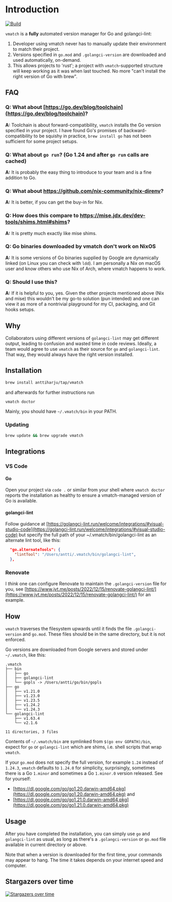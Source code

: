 # Introduction

[![Build](https://github.com/anttiharju/vmatch/actions/workflows/build.yml/badge.svg)](https://github.com/anttiharju/vmatch/actions/workflows/build.yml)

`vmatch` is a **fully** automated version manager for Go and golangci-lint:

1. Developer using vmatch never has to manually update their environment to match their project.
2. Versions specified in `go.mod` and `.golangci-version` are downloaded and used automatically, on-demand.
3. This allows projects to 'rust'; a project with `vmatch`-supported structure will keep working as it was when last touched. No more "can't install the right version of Go with brew".

## FAQ

### Q: What about [https://go.dev/blog/toolchain](https://go.dev/blog/toolchain)?

**A:** Toolchain is about forward-compatibility, `vmatch` installs the Go version specified in your project. I have found Go's promises of backward-compatibility to be squishy in practice, `brew install go` has not been sufficient for some project setups.

### Q: What about `go run`? (Go 1.24 and after `go run` calls are cached)

**A:** It is probably the easy thing to introduce to your team and is a fine addition to Go.

### Q: What about https://github.com/nix-community/nix-direnv?

**A:** It is better, if you can get the buy-in for Nix.

### Q: How does this compare to https://mise.jdx.dev/dev-tools/shims.html#shims?

**A:** It is pretty much exactly like mise shims.

### Q: Go binaries downloaded by vmatch don't work on NixOS

**A:** It is some versions of Go binaries supplied by Google are dynamically linked (on Linux you can check with `ldd`). I am personally a Nix on macOS user and know others who use Nix of Arch, where vmatch happens to work.

### Q: Should I use this?

**A:** If it is helpful to you, yes. Given the other projects mentioned above (Nix and mise) this wouldn't be my go-to solution (pun intended) and one can view it as more of a nontrivial playground for my CI, packaging, and Git hooks setups.

## Why

Collaborators using different versions of `golangci-lint` may get different output, leading to confusion and wasted time in code reviews. Ideally, a team would agree to use `vmatch` as their source for `go` and `golangci-lint`. That way, they would always have the right version installed.

## Installation

```sh
brew install anttiharju/tap/vmatch
```

and afterwards for further instructions run

```sh
vmatch doctor
```

Mainly, you should have `~/.vmatch/bin` in your PATH.

### Updating

```sh
brew update && brew upgrade vmatch
```

## Integrations

### VS Code

#### Go

Open your project via `code .` or similar from your shell where `vmatch doctor` reports the installation as healthy to ensure a vmatch-managed version of Go is available.

#### golangci-lint

Follow guidance at [https://golangci-lint.run/welcome/integrations/#visual-studio-code](https://golangci-lint.run/welcome/integrations/#visual-studio-code) but specify the full path of your ~/.vmatch/bin/golangci-lint as an alternate lint tool, like this:

```json
  "go.alternateTools": {
    "lintTool": "/Users/antti/.vmatch/bin/golangci-lint",
  },
```

### Renovate

I _think_ one can configure Renovate to maintain the `.golangci-version` file for you, see [https://www.jvt.me/posts/2022/12/15/renovate-golangci-lint/](https://www.jvt.me/posts/2022/12/15/renovate-golangci-lint/) for an example.

## How

`vmatch` traverses the filesystem upwards until it finds the file `.golangci-version` and `go.mod`. These files should be in the same directory, but it is not enforced.

Go versions are downloaded from Google servers and stored under `~/.vmatch`, like this:

```tree
.vmatch
├── bin
│   ├── go
│   ├── golangci-lint
│   └── gopls -> /Users/antti/go/bin/gopls
├── go
│   ├── v1.21.0
│   ├── v1.23.0
│   ├── v1.23.5
│   ├── v1.24.2
│   └── v1.24.3
└── golangci-lint
    ├── v1.63.4
    └── v2.1.6

11 directories, 3 files
```

Contents of `~/.vmatch/bin` are symlinked from `$(go env GOPATH)/bin`, expect for `go` or `golangci-lint` which are shims, i.e. shell scripts that wrap `vmatch`.

If your `go.mod` does not specify the full version, for example `1.24` instead of `1.24.3`, `vmatch` defaults to `1.24.0` for simplicity, surprisingly, sometimes there is a Go `1.minor` and sometimes a Go `1.minor.0` version released. See for yourself:

- [https://dl.google.com/go/go1.20.darwin-amd64.pkg](https://dl.google.com/go/go1.20.darwin-amd64.pkg) and
- [https://dl.google.com/go/go1.21.0.darwin-amd64.pkg](https://dl.google.com/go/go1.21.0.darwin-amd64.pkg)

## Usage

After you have completed the installation, you can simply use `go` and `golangci-lint` as usual, as long as there's a `.golangci-version` or `go.mod` file available in current directory or above.

Note that when a version is downloaded for the first time, your commands may appear to hang. The time it takes depends on your internet speed and computer.

## Stargazers over time

[![Stargazers over time](https://starchart.cc/anttiharju/vmatch.svg?variant=adaptive)](https://starchart.cc/anttiharju/vmatch)
